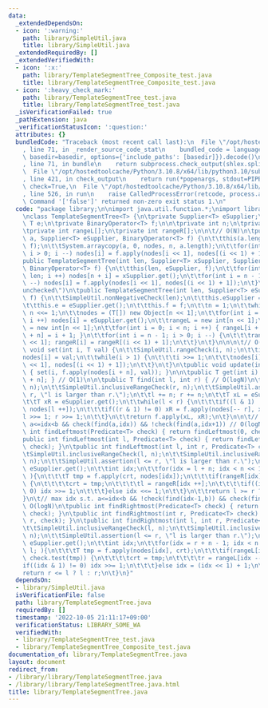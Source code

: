 ```yaml
---
data:
  _extendedDependsOn:
  - icon: ':warning:'
    path: library/SimpleUtil.java
    title: library/SimpleUtil.java
  _extendedRequiredBy: []
  _extendedVerifiedWith:
  - icon: ':x:'
    path: library/TemplateSegmentTree_Composite_test.java
    title: library/TemplateSegmentTree_Composite_test.java
  - icon: ':heavy_check_mark:'
    path: library/TemplateSegmentTree_test.java
    title: library/TemplateSegmentTree_test.java
  _isVerificationFailed: true
  _pathExtension: java
  _verificationStatusIcon: ':question:'
  attributes: {}
  bundledCode: "Traceback (most recent call last):\n  File \"/opt/hostedtoolcache/Python/3.10.8/x64/lib/python3.10/site-packages/onlinejudge_verify/documentation/build.py\"\
    , line 71, in _render_source_code_stat\n    bundled_code = language.bundle(stat.path,\
    \ basedir=basedir, options={'include_paths': [basedir]}).decode()\n  File \"/opt/hostedtoolcache/Python/3.10.8/x64/lib/python3.10/site-packages/onlinejudge_verify/languages/user_defined.py\"\
    , line 71, in bundle\n    return subprocess.check_output(shlex.split(command))\n\
    \  File \"/opt/hostedtoolcache/Python/3.10.8/x64/lib/python3.10/subprocess.py\"\
    , line 421, in check_output\n    return run(*popenargs, stdout=PIPE, timeout=timeout,\
    \ check=True,\n  File \"/opt/hostedtoolcache/Python/3.10.8/x64/lib/python3.10/subprocess.py\"\
    , line 526, in run\n    raise CalledProcessError(retcode, process.args,\nsubprocess.CalledProcessError:\
    \ Command '['false']' returned non-zero exit status 1.\n"
  code: "package library;\n\nimport java.util.function.*;\nimport library.SimpleUtil;\n\
    \nclass TemplateSegmentTree<T> {\n\tprivate Supplier<T> eSupplier;\n\tprivate\
    \ T e;\n\tprivate BinaryOperator<T> f;\n\n\tprivate int n;\n\tprivate T nodes[];\n\
    \tprivate int rangeL[];\n\tprivate int rangeR[];\n\n\t// O(N)\n\tpublic TemplateSegmentTree(T[]\
    \ a, Supplier<T> eSupplier, BinaryOperator<T> f) {\n\t\tthis(a.length, eSupplier,\
    \ f);\n\t\tSystem.arraycopy(a, 0, nodes, n, a.length);\n\t\tfor(int i = n - 1;\
    \ i > 0; i --) nodes[i] = f.apply(nodes[i << 1], nodes[(i << 1) + 1]);\n\t}\n\t\
    public TemplateSegmentTree(int len, Supplier<T> xSupplier, Supplier<T> eSupplier,\
    \ BinaryOperator<T> f) {\n\t\tthis(len, eSupplier, f);\n\t\tfor(int i = 0; i <\
    \ len; i ++) nodes[n + i] = xSupplier.get();\n\t\tfor(int i = n - 1; i > 0; i\
    \ --) nodes[i] = f.apply(nodes[i << 1], nodes[(i << 1) + 1]);\n\t}\n\t@SuppressWarnings(\"\
    unchecked\")\n\tpublic TemplateSegmentTree(int len, Supplier<T> eSupplier, BinaryOperator<T>\
    \ f) {\n\t\tSimpleUtil.nonNegativeCheck(len);\n\t\tthis.eSupplier = eSupplier;\n\
    \t\tthis.e = eSupplier.get();\n\t\tthis.f = f;\n\t\tn = 1;\n\t\twhile(n < len)\
    \ n <<= 1;\n\t\tnodes = (T[]) new Object[n << 1];\n\t\tfor(int i = 0; i < nodes.length;\
    \ i ++) nodes[i] = eSupplier.get();\n\t\trangeL = new int[n << 1];\n\t\trangeR\
    \ = new int[n << 1];\n\t\tfor(int i = 0; i < n; i ++) { rangeL[i + n] = i; rangeR[i\
    \ + n] = i + 1; }\n\t\tfor(int i = n - 1; i > 0; i --) {\n\t\t\trangeL[i] = rangeL[i\
    \ << 1]; rangeR[i] = rangeR[(i << 1) + 1];\n\t\t}\n\t}\n\n\n\t// O(logN)\n\tpublic\
    \ void set(int i, T val) {\n\t\tSimpleUtil.rangeCheck(i, n);\n\t\ti += n;\n\t\t\
    nodes[i] = val;\n\t\twhile(i > 1) {\n\t\t\ti >>= 1;\n\t\t\tnodes[i] = f.apply(nodes[i\
    \ << 1], nodes[(i << 1) + 1]);\n\t\t}\n\t}\n\tpublic void update(int i, T val)\
    \ { set(i, f.apply(nodes[i + n], val)); }\n\n\tpublic T get(int i) { return nodes[i\
    \ + n]; } // O(1)\n\n\tpublic T find(int l, int r) { // O(logN)\n\t\tSimpleUtil.inclusiveRangeCheck(l,\
    \ n);\n\t\tSimpleUtil.inclusiveRangeCheck(r, n);\n\t\tSimpleUtil.assertion(l <=\
    \ r, \"l is larger than r.\");\n\t\tl += n; r += n;\n\t\tT xL = eSupplier.get();\n\
    \t\tT xR = eSupplier.get();\n\t\twhile(l < r) {\n\t\t\tif((l & 1) != 0) xL = f.apply(xL,\
    \ nodes[l ++]);\n\t\t\tif((r & 1) != 0) xR = f.apply(nodes[-- r], xR);\n\t\t\t\
    l >>= 1; r >>= 1;\n\t\t}\n\t\treturn f.apply(xL, xR);\n\t}\n\n\t// min idx s.t.\
    \ a<=idx<b && check(find(a,idx)) && !check(find(a,idx+1)) // O(logN)\n\tpublic\
    \ int findLeftmost(Predicate<T> check) { return findLeftmost(0, check); }\n\t\
    public int findLeftmost(int l, Predicate<T> check) { return findLeftmost(l, n,\
    \ check); }\n\tpublic int findLeftmost(int l, int r, Predicate<T> check) {\n\t\
    \tSimpleUtil.inclusiveRangeCheck(l, n);\n\t\tSimpleUtil.inclusiveRangeCheck(r,\
    \ n);\n\t\tSimpleUtil.assertion(l <= r, \"l is larger than r.\");\n\t\tT crt =\
    \ eSupplier.get();\n\t\tint idx;\n\t\tfor(idx = l + n; idx < n << 1 && l < r;\
    \ ){\n\t\t\tT tmp = f.apply(crt, nodes[idx]);\n\t\t\tif(rangeR[idx] <= r && check.test(tmp))\
    \ {\n\t\t\t\tcrt = tmp;\n\t\t\t\tl = rangeR[idx ++];\n\t\t\t\tif((idx & 1) ==\
    \ 0) idx >>= 1;\n\t\t\t}else idx <<= 1;\n\t\t}\n\t\treturn l >= r ? r : l;\n\t\
    }\n\t// max idx s.t. a<=idx<b && !check(find(idx-1,b)) && check(find(idx,b)) //\
    \ O(logN)\n\tpublic int findRightmost(Predicate<T> check) { return findRightmost(n,\
    \ check); }\n\tpublic int findRightmost(int r, Predicate<T> check) { return findRightmost(0,\
    \ r, check); }\n\tpublic int findRightmost(int l, int r, Predicate<T> check) {\n\
    \t\tSimpleUtil.inclusiveRangeCheck(l, n);\n\t\tSimpleUtil.inclusiveRangeCheck(r,\
    \ n);\n\t\tSimpleUtil.assertion(l <= r, \"l is larger than r.\");\n\t\tT crt =\
    \ eSupplier.get();\n\t\tint idx;\n\t\tfor(idx = r + n - 1; idx < n << 1 && r >\
    \ l; ){\n\t\t\tT tmp = f.apply(nodes[idx], crt);\n\t\t\tif(rangeL[idx] >= l &&\
    \ check.test(tmp)) {\n\t\t\t\tcrt = tmp;\n\t\t\t\tr = rangeL[idx --];\n\t\t\t\t\
    if((idx & 1) != 0) idx >>= 1;\n\t\t\t}else idx = (idx << 1) + 1;\n\t\t}\n\t\t\
    return r <= l ? l : r;\n\t}\n}"
  dependsOn:
  - library/SimpleUtil.java
  isVerificationFile: false
  path: library/TemplateSegmentTree.java
  requiredBy: []
  timestamp: '2022-10-05 21:11:17+09:00'
  verificationStatus: LIBRARY_SOME_WA
  verifiedWith:
  - library/TemplateSegmentTree_test.java
  - library/TemplateSegmentTree_Composite_test.java
documentation_of: library/TemplateSegmentTree.java
layout: document
redirect_from:
- /library/library/TemplateSegmentTree.java
- /library/library/TemplateSegmentTree.java.html
title: library/TemplateSegmentTree.java
---
```

